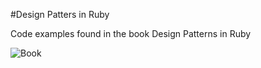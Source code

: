 #Design Patters in Ruby

Code examples found in the book Design Patterns in Ruby

![Book](http://ecx.images-amazon.com/images/I/51kExzC-67L._SX377_BO1,204,203,200_.jpg "book")